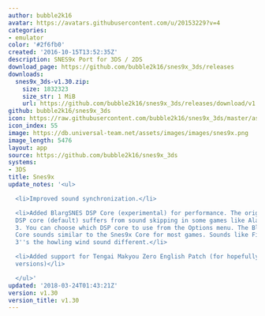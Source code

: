 ```yaml
---
author: bubble2k16
avatar: https://avatars.githubusercontent.com/u/20153229?v=4
categories:
- emulator
color: '#2f6fb0'
created: '2016-10-15T13:52:35Z'
description: SNES9x Port for 3DS / 2DS
download_page: https://github.com/bubble2k16/snes9x_3ds/releases
downloads:
  snes9x_3ds-v1.30.zip:
    size: 1832323
    size_str: 1 MiB
    url: https://github.com/bubble2k16/snes9x_3ds/releases/download/v1.30/snes9x_3ds-v1.30.zip
github: bubble2k16/snes9x_3ds
icon: https://raw.githubusercontent.com/bubble2k16/snes9x_3ds/master/assets/icon.png
icon_index: 55
image: https://db.universal-team.net/assets/images/images/snes9x.png
image_length: 5476
layout: app
source: https://github.com/bubble2k16/snes9x_3ds
systems:
- 3DS
title: Snes9x
update_notes: '<ul>

  <li>Improved sound synchronization.</li>

  <li>Added BlargSNES DSP Core (experimental) for performance. The original Snes9X
  DSP core (default) suffers from sound skipping in some games like Aladdin and Gradius
  3. You can choose which DSP core to use from the Options menu. The BlargSNES DSP
  Core sounds similar to the Snes9x Core for most games. Sounds like Final Fantasy
  3''s the howling wind sound different.</li>

  <li>Added support for Tengai Makyou Zero English Patch (for hopefully all future
  versions)</li>

  </ul>'
updated: '2018-03-24T01:43:21Z'
version: v1.30
version_title: v1.30
---
```

